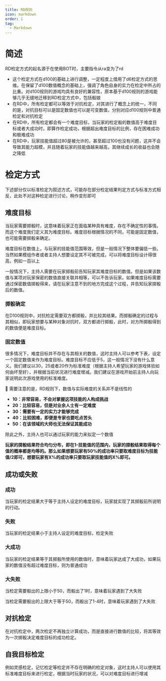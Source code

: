 ```yaml
---
title: RD规则
icon: markdown
order: 1
tag:
  - Markdown
---
```

# 简述

RD检定方式的起名源于在使用BOT时，主要指令从ra变为了rd

- 这个检定方式在d100的基础上进行调整，一定程度上借用了d6检定方式的思维。在保留了d100数值概念的基础上，强调了角色自身的实力在检定中所占的比重。对d100规则的游戏均具有良好的兼容性，原本基于d100规则的游戏能够几乎无缝地迁移到RD检定方式中，包括骰娘
- 在RD中，所有检定都可以等效于对抗检定，对其进行了概念上的统一，不同的是，对抗目标可以是固定数值也可以是可变数值，分别对应d100规则中普通检定和对抗检定
- 在RD中，所有检定都会有一个难度目标，当玩家的检定骰的数值高于难度目标或者大成功时，即算作检定成功，根据超出难度目标的比例，存在困难成功和极难成功
- 在RD中，玩家技能值超过80是被允许的，甚至超过100也没有问题，这并不会导致其能力超模，并且随着玩家的技能值越来越高，其继续成长的收益也会随之降低

# 检定方式

下述部分仅以标准检定为叙述方式，可能存在部分检定结果判定方式与标准方式相反，此处不对这种检定进行讨论，稍作变形即可

## 难度目标

当玩家需要掷骰时，这意味着玩家正在面临某种具有难度，存在不确定性的事情。而这个难度我们定义其为难度目标。难度目标根据情况的不同，可能是固定数值，也可能需要掷骰来确定。

难度目标在数值上，与玩家的技能值范围等效，但是一般情况下整体要偏低一些。当然如果模组作者或者主持人想要设定其不可被完成，可以将难度目标设计得很高，例如一百以上

一般情况下，主持人需要在玩家掷骰前告知玩家其难度目标的数值。但是如果该数值与某项对玩家保密的数值直接关联并相等，可以不告诉玩家。如果难度目标需要通过保密数值掷骰得来，请在玩家注意不到的地方完成这个过程，并告知玩家掷骰后的数值。

### 掷骰确定

在D100规则中，对抗检定需要双方都掷骰，并比较其结果。而掷骰确定的过程与其相似，即玩家想要与某种对象对抗时，双方都进行掷骰，此时，对方所掷骰得到的数值便是难度目标。

### 固定数值

很多情况下，难度目标并不存在与其相关的数值，这时主持人可以参考下表，设定一个固定数值来作为难度目标。难度目标不应低于5，这一般情况下没有什么意义。我们建议以30，25或者20作为标准难度（根据主持人希望玩家的游戏体验如何由坏至好），并根据当前状况进行难度增减。我们建议在游戏开始前主持人向玩家说明此次游戏使用的标准难度。

<aside>
🔹 需要注意的是，RD规则下，数值与实际难度的关系并不是线性的

</aside>

- **10：非常容易，不会对掌握这项技能的人构成挑战**
- **20：比较容易，但是对业余人士有一定难度**
- **30：需要有一定的实力才能够完成**
- **40：比较困难，即便是专家也要吃点苦头**
- **50：在该领域的大师也无法保证其能成功**

除此之外，主持人也可以通过玩家的能力来拟定一个数值

**玩家的掷骰结果符合均匀分布，即在1-技能值的范围内，玩家的掷骰结果取得每个值的概率都是均等的。那么如果想要玩家有50%的成功率只要取难度目标为技能值/2即可，想要玩家有X%的成功率只要取玩家技能值的X%即可。**

## 成功或失败

### 成功

当玩家的检定结果大于等于主持人设定的难度目标，玩家就实现了其掷骰前所说明的行动。

### 失败

当玩家的检定结果小于主持人设定的难度目标，检定失败

### 大成功

当玩家的检定结果等于其掷骰所使用的数值时，意味着玩家达成了大成功，如果玩家的数值没有超过难度目标，则为普通成功

### 大失败

当检定需要骰出的上限小于50，而骰出了1时，意味着玩家遇到了大失败

当检定需要骰出的上限大于等于50，而骰出了1-4时，意味着玩家遇到了大失败

## 对抗检定

在对抗检定中，两次检定不再独立计算成功，而是直接进行数值的比较，将其等效为一次掷骰决定难度目标的成功检定。

## 自我目标检定

例如灵感检定，记忆检定等检定并不存在明确的检定对象，这时主持人可以使用其标准难度目标来进行检定，根据当时玩家的状况，可以对难度目标进行增减